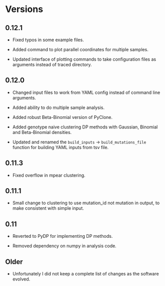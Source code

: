 # Versions

## 0.12.1

* Fixed typos in some example files.

* Added command to plot parallel coordinates for multiple samples.

* Updated interface of plotting commands to take configuration files as arguments instead of traced directory.

## 0.12.0

* Changed input files to work from YAML config instead of command line arguments.

* Added ability to do multiple sample analysis.

* Added robust Beta-Binomial version of PyClone.

* Added genotype naive clustering DP methods with Gaussian, Binomial and Beta-Binomial densities.

* Updated and renamed the `build_inputs` -> `build_mutations_file` function for building YAML inputs from tsv file.

## 0.11.3

* Fixed overflow in mpear clustering.

## 0.11.1

* Small change to clustering to use mutation_id not mutation in output, to make consistent with simple input.

## 0.11

* Reverted to PyDP for implementing DP methods.

* Removed dependency on numpy in analysis code.

## Older

* Unfortunately I did not keep a complete list of changes as the software evolved.